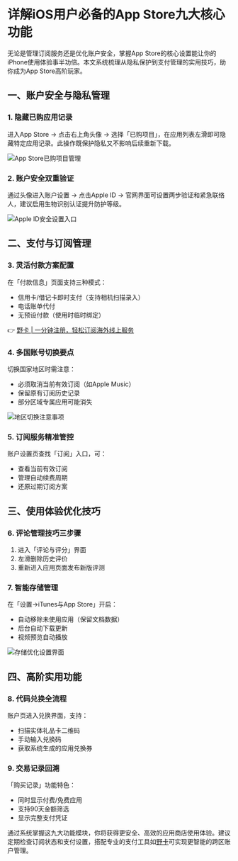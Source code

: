 # 详解iOS用户必备的App Store九大核心功能

无论是管理订阅服务还是优化账户安全，掌握App Store的核心设置能让你的iPhone使用体验事半功倍。本文系统梳理从隐私保护到支付管理的实用技巧，助你成为App Store高阶玩家。

## 一、账户安全与隐私管理
### 1. 隐藏已购应用记录
进入App Store → 点击右上角头像 → 选择「已购项目」，在应用列表左滑即可隐藏特定应用记录。此操作既保护隐私又不影响后续重新下载。

![App Store已购项目管理](https://bbtdd.com/wp-content/uploads/img/3755849500666.webp)

### 2. 账户安全双重验证
通过头像进入账户设置 → 点击Apple ID → 官网界面可设置两步验证和紧急联络人，建议启用生物识别认证提升防护等级。

![Apple ID安全设置入口](https://bbtdd.com/wp-content/uploads/img/9375158431719.webp)

## 二、支付与订阅管理
### 3. 灵活付款方案配置
在「付款信息」页面支持三种模式：
- 信用卡/借记卡即时支付（支持相机扫描录入）
- 电话账单代付
- 无预设付款（使用时临时绑定）

👉 [野卡 | 一分钟注册，轻松订阅海外线上服务](https://bbtdd.com/yeka)

### 4. 多国账号切换要点
切换国家地区时需注意：
- 必须取消当前有效订阅（如Apple Music）
- 保留原有订阅历史记录
- 部分区域专属应用可能消失

![地区切换注意事项](https://bbtdd.com/wp-content/uploads/img/673209666712.webp)

### 5. 订阅服务精准管控
账户设置页查找「订阅」入口，可：
- 查看当前有效订阅
- 管理自动续费周期
- 还原过期订阅方案

## 三、使用体验优化技巧
### 6. 评论管理技巧三步骤
1. 进入「评论与评分」界面
2. 左滑删除历史评价
3. 重新进入应用页面发布新版评测

### 7. 智能存储管理
在「设置→iTunes与App Store」开启：
- 自动移除未使用应用（保留文档数据）
- 后台自动下载更新
- 视频预览自动播放

![存储优化设置界面](https://bbtdd.com/wp-content/uploads/img/29796571.webp)

## 四、高阶实用功能
### 8. 代码兑换全流程
账户页进入兑换界面，支持：
- 扫描实体礼品卡二维码
- 手动输入兑换码
- 获取系统生成的应用兑换券

### 9. 交易记录回溯
「购买记录」功能特色：
- 同时显示付费/免费应用
- 支持90天金额筛选
- 显示完整支付凭证

通过系统掌握这九大功能模块，你将获得更安全、高效的应用商店使用体验。建议定期检查订阅状态和支付设置，搭配专业的支付工具如[野卡](https://bbtdd.com/yeka)可实现更智能的跨区账户管理。
